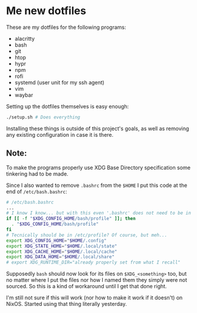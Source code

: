 # Me new dotfiles

These are my dotfiles for the following programs:
- alacritty
- bash
- git
- htop
- hypr
- npm
- rofi
- systemd (user unit for my ssh agent)
- vim
- waybar

Setting up the dotfiles themselves is easy enough:

```bash
./setup.sh # Does everything
```

Installing these things is outside of this project's goals, as well as removing any existing configuration in case it is there.

## Note:

To make the programs properly use XDG Base Directory specification some tinkering had to be made.

Since I also wanted to remove `.bashrc` from the `$HOME` I put this code at the end of `/etc/bash.bashrc`:

```bash
# /etc/bash.bashrc
...
# I know I know... but with this even '.bashrc' does not need to be in the $HOME dir anymore
if [[ -f "$XDG_CONFIG_HOME/bash/profile" ]]; then
  . "$XDG_CONFIG_HOME/bash/profile"
fi
# Tecnically should be in /etc/profile? Of course, but meh...
export XDG_CONFIG_HOME="$HOME/.config"
export XDG_STATE_HOME="$HOME/.local/state"
export XDG_CACHE_HOME="$HOME/.local/cache"
export XDG_DATA_HOME="$HOME/.local/share"
# export XDG_RUNTIME_DIR="already properly set from what I recall"
```

Supposedly `bash` should now look for its files on `$XDG_<something>` too, but no matter where I put the files nor how I named them they simply were not sourced. So this is a kind of workaround until I get that done right.

I'm still not sure if this will work (nor how to make it work if it doesn't) on NixOS. Started using that thing literally yesterday.
